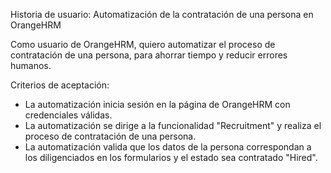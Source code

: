 Historia de usuario: Automatización de la contratación de una persona en OrangeHRM

Como usuario de OrangeHRM,
quiero automatizar el proceso de contratación de una persona,
para ahorrar tiempo y reducir errores humanos.

Criterios de aceptación:
* La automatización inicia sesión en la página de OrangeHRM con credenciales válidas.
* La automatización se dirige a la funcionalidad "Recruitment" y realiza el proceso de contratación de una persona.
* La automatización valida que los datos de la persona correspondan a los diligenciados en los formularios y el estado sea contratado "Hired".